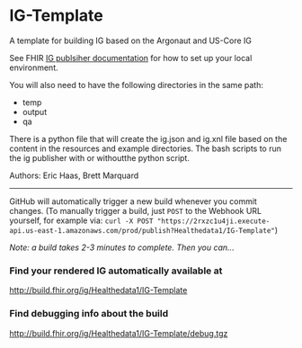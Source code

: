 # IG-Template
A template for building IG based on the Argonaut and US-Core IG

See FHIR [IG publsiher documentation](http://wiki.hl7.org/index.php?title=IG_Publisher_Documentation)  for how to set up your local environment.   

You will also need to have the following directories in the same path:

- temp
- output
- qa

There is a python file that will create the ig.json and ig.xnl file based on the content in the resources and example directories.  The bash scripts to run the ig publisher with or withoutthe python script.

Authors:  Eric Haas, Brett Marquard


-----

GitHub will automatically trigger a new build whenever you commit changes.
(To manually trigger a build, just `POST` to the Webhook URL yourself, for example via:
`curl -X POST "https://2rxzc1u4ji.execute-api.us-east-1.amazonaws.com/prod/publish?Healthedata1/IG-Template"`)

*Note: a build takes 2-3 minutes to complete. Then you can...*

### Find your rendered IG automatically available at

http://build.fhir.org/ig/Healthedata1/IG-Template

### Find debugging info about the build

http://build.fhir.org/ig/Healthedata1/IG-Template/debug.tgz
